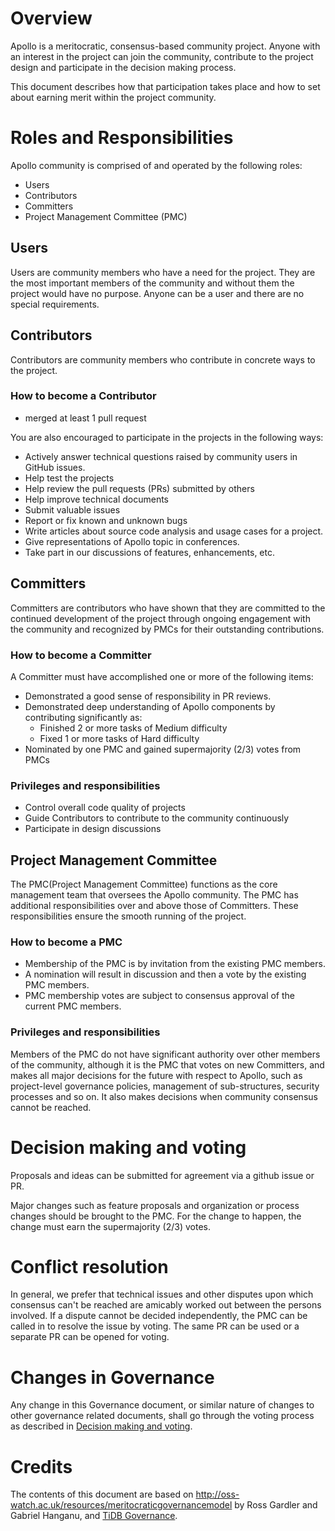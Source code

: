 # Overview 

Apollo is a meritocratic, consensus-based community project. Anyone with an interest in the project can join the community, contribute to the project design and participate in the decision making process.

This document describes how that participation takes place and how to set about earning merit within the project community.

# Roles and Responsibilities

Apollo community is comprised of and operated by the following roles:

- Users
- Contributors
- Committers
- Project Management Committee (PMC)

## Users

Users are community members who have a need for the project. They are the most important members of the community and without them the project would have no purpose. Anyone can be a user and there are no special requirements.

## Contributors

Contributors are community members who contribute in concrete ways to the project.

### How to become a Contributor

- merged at least 1 pull request

You are also encouraged to participate in the projects in the following ways:

- Actively answer technical questions raised by community users in GitHub issues.
- Help test the projects
- Help review the pull requests (PRs) submitted by others
- Help improve technical documents
- Submit valuable issues
- Report or fix known and unknown bugs
- Write articles about source code analysis and usage cases for a project.
- Give representations of Apollo topic in conferences.
- Take part in our discussions of features, enhancements, etc.

## Committers

Committers are contributors who have shown that they are committed to the continued development of the project through ongoing engagement with the community and recognized by PMCs for their outstanding contributions.

### How to become a Committer

A Committer must have accomplished one or more of the following items:

- Demonstrated a good sense of responsibility in PR reviews.
- Demonstrated deep understanding of Apollo components by contributing significantly as:
    - Finished 2 or more tasks of Medium difficulty
    - Fixed 1 or more tasks of Hard difficulty
- Nominated by one PMC and gained supermajority (2/3) votes from PMCs

### Privileges and responsibilities

- Control overall code quality of projects
- Guide Contributors to contribute to the community continuously
- Participate in design discussions

## Project Management Committee

The PMC(Project Management Committee) functions as the core management team that oversees the Apollo community. The PMC has additional responsibilities over and above those of Committers. These responsibilities ensure the smooth running of the project.

### How to become a PMC

- Membership of the PMC is by invitation from the existing PMC members. 
- A nomination will result in discussion and then a vote by the existing PMC members.
- PMC membership votes are subject to consensus approval of the current PMC members.

### Privileges and responsibilities

Members of the PMC do not have significant authority over other members of the community, although it is the PMC that votes on new Committers, and makes all major decisions for the future with respect to Apollo, such as project-level governance policies, management of sub-structures, security processes and so on. It also makes decisions when community consensus cannot be reached.

# Decision making and voting

Proposals and ideas can be submitted for agreement via a github issue or PR.

Major changes such as feature proposals and organization or process changes should be brought to the PMC. For the change to happen, the change must earn the supermajority (2/3) votes.

# Conflict resolution

In general, we prefer that technical issues and other disputes upon which consensus can't be reached are amicably worked out between the persons involved. If a dispute cannot be decided independently, the PMC can be called in to resolve the issue by voting. The same PR can be used or a separate PR can be opened for voting.

# Changes in Governance

Any change in this Governance document, or similar nature of changes to other governance related documents, shall go through the voting process as described in [Decision making and voting](#decision-making-and-voting).

# Credits

The contents of this document are based on <http://oss-watch.ac.uk/resources/meritocraticgovernancemodel> by Ross Gardler and Gabriel Hanganu, and [TiDB Governance](https://github.com/pingcap/community/blob/master/GOVERNANCE.md).
